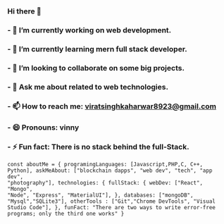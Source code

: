 ### Hi there 👋

### - 🔭 I’m currently working on web development.
### - 🌱 I’m currently learning mern full stack developer.
### - 👯 I’m looking to collaborate on some big projects.
### - 💬 Ask me about related to web technologies.
### - 📫 How to reach me: viratsinghkaharwar8923@gmail.com
### - 😄 Pronouns: vinny
### - ⚡ Fun fact: There  is no stack behind the full-Stack. 
<code>const aboutMe = {
  programingLanguages: [Javascript,PHP,C, C++, Python],
  askMeAbout: ["blockchain dapps", "web dev", "tech", "app dev", "photography"],
  technologies: {
        fullStack: {
            webDev: ["React", "Mongo", "Node", "Express", "MaterialUI"],
        },
        databases: ["mongoDB", "Mysql","SQLite3"],
        otherTools : ["Git","Chrome DevTools", "Visual Studio Code"],
  },
 funFact: "There are two ways to write error-free programs; only the third one works"
}</code>
